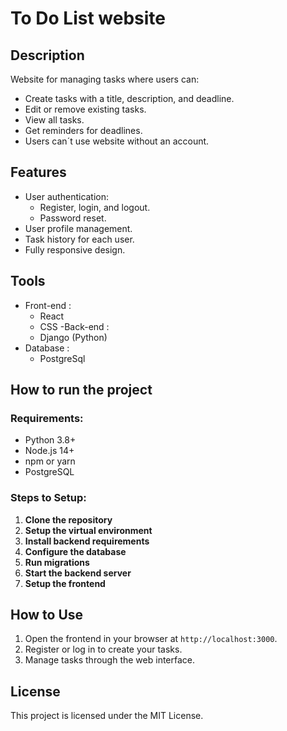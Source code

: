# To Do List website

## Description
Website for managing tasks where users can:
- Create tasks with a title, description, and deadline.
- Edit or remove existing tasks.
- View all tasks.
- Get reminders for deadlines.
- Users can´t use website without an account.

## Features
- User authentication:
  - Register, login, and logout.
  - Password reset.
- User profile management.
- Task history for each user.
- Fully responsive design.

## Tools
- Front-end : 
    - React
    - CSS
-Back-end : 
    - Django (Python)
- Database :
    - PostgreSql

## How to run the project

### Requirements:
- Python 3.8+
- Node.js 14+
- npm or yarn
- PostgreSQL

### Steps to Setup:
1. **Clone the repository**
2. **Setup the virtual environment**
3. **Install backend requirements**
4. **Configure the database**
5. **Run migrations**
7. **Start the backend server**
8. **Setup the frontend**

## How to Use
1. Open the frontend in your browser at `http://localhost:3000`.
2. Register or log in to create your tasks.
3. Manage tasks through the web interface.

## License
This project is licensed under the MIT License.